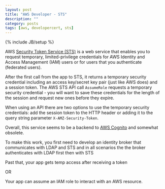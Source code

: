 ```yaml
---
layout: post
title: "AWS Developer - STS"
description: ""
category: posts
tags: [aws, developercert, sts]
---
```

{% include JB/setup %}

AWS [Security Token Service (STS)](http://docs.aws.amazon.com/STS/latest/APIReference/Welcome.html) is a web service that enables you to request temporary, limited-privilege credentials for AWS Identity and Access Management (IAM) users or for users that you authenticate (federated users). 

After the first call from the app to STS, it returns a temporary security credential including an access key/secret key pair (just like AWS does) and a session token. The AWS STS API call `AssumeRole` requests a temporary security credential - you will want to save these credentials for the length of the session and request new ones before they expire.

When using an API there are two options to use the temporary security credentials: add the session token to the HTTP header or adding it to the query string parameter `X-AMZ-Security-Token`.

Overall, this service seems to be a backend to [AWS Cognito](https://aws.amazon.com/cognito/) and somewhat obsolete. 

To make this work, you first need to develop an identity broker that communicates with LDAP and STS and in all scenarios the the broker authenticates with LDAP first then with STS

Past that, your app gets temp access after receiving a token

OR 

Your app can assume an IAM role to interact with an AWS resource.